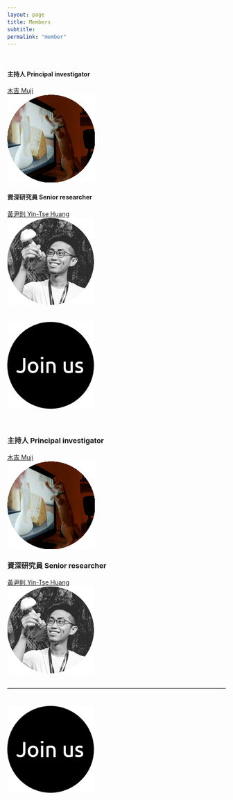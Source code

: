 ```yaml
---
layout: page
title: Members
subtitle:
permalink: "member"
--- 
```

<br>
<div class="container-fluid">
<div class="row">
  <div class="col no-gutters col-sm-6 col-xs-12">
    <h4>主持人 Principal investigator</h4>
    <a href="ythuang">木吉 Muji</a><br>
    <div class="hovereffect">
      <a class="info" href="ythuang"><img class="img-responsive" src="/assets/img/people/Muji_TV_crop_circle.gif" alt=""></a>
      </div>
  </div>
  <div class="col no-gutters col-sm-6 col-xs-12">
    <h4>資深研究員 Senior researcher</h4>
    <a href="ythuang">黃尹則 Yin-Tse Huang</a><br>
    <div class="hovereffect">
    <a class="info" href="ythuang"><img class="img-responsive" src="/assets/img/people/MeInField_circle.png" alt=""></a>
      </div>
    </div>
  <div class="col no-gutters col-sm-6 col-xs-12">
    <h4> </h4>
    <a href="ythuang"> </a><br>
    <div class="hovereffect">
    <a class="info" href=" "><img class="img-responsive" src="/assets/img/people/joinus_circle_200.png" alt=""></a>
      </div>
  </div>
</div>
<br>


<br>
<div class="container-fluid">
<div class="row">
  <div class="col no-gutters col-sm col-md">
    <h3>主持人 Principal investigator</h3>
    <a href="ythuang">木吉 Muji</a><br>
    <div class="hovereffect">
      <a class="info" href="ythuang"><img class="img-responsive" src="/assets/img/people/Muji_TV_crop_circle.gif" alt=""></a>
  </div>
  <div class="col no-gutters col-sm col-md">
    <h3>資深研究員 Senior researcher</h3>
    <a href="ythuang">黃尹則 Yin-Tse Huang</a><br>
    <div class="hovereffect">
      <a class="info" href="ythuang"><img class="img-responsive" src="/assets/img/people/MeInField_circle.png" alt=""></a>
  </div>
</div>
<br>
<hr/>
  <div class="col no-gutters col-sm col-md">
    <h3> </h3>
    <a href=" "> </a><br>
    <img src="/assets/img/people/joinus_circle_200.png">
  </div>
</div>
<br> 

